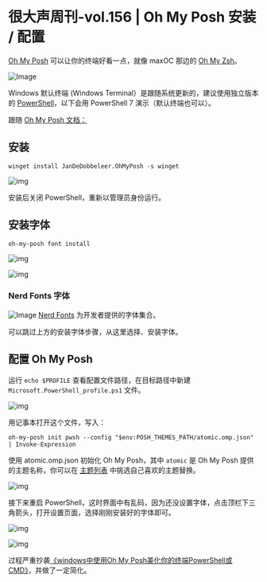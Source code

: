 # 很大声周刊-vol.156 | Oh My Posh 安装 / 配置

[Oh My Posh](https://ohmyposh.dev/) 可以让你的终端好看一点，就像 maxOC 那边的 [Oh My Zsh](https://ohmyz.sh/)。

![Image](https://github.com/user-attachments/assets/b45bba67-d237-4dfa-9bc5-7dcd56e0eac5)

Windows 默认终端 (Windows Terminal）是跟随系统更新的，建议使用独立版本的 [PowerShell](https://github.com/PowerShell/PowerShell)，以下会用 PowerShell 7 演示（默认终端也可以）。

跟随 [Oh My Posh 文档：](https://ohmyposh.dev/docs/installation/windows)

## 安装

```
winget install JanDeDobbeleer.OhMyPosh -s winget
```

![img](https://github.com/user-attachments/assets/95aa858d-1324-4b5c-8273-915c6800e098)

安装后关闭 PowerShell，重新以管理员身份运行。

## 安装字体
```
oh-my-posh font install
```
![img](https://github.com/user-attachments/assets/721cf7f2-e3e5-4c81-a529-68eb0142be7d)

![img](https://github.com/user-attachments/assets/e7634d02-0065-43d2-9a98-03ef1db914fc)

### Nerd Fonts 字体
![Image](https://github.com/user-attachments/assets/86293b8e-0d5c-48d8-8225-6ef017e0c906)
[Nerd Fonts](https://www.nerdfonts.com/#home) 为开发者提供的字体集合。

可以跳过上方的安装字体步骤，从这里选择、安装字体。

## 配置 Oh My Posh
运行 `echo $PROFILE` 查看配置文件路径，在目标路径中新建 `Microsoft.PowerShell_profile.ps1` 文件。

![img](https://github.com/user-attachments/assets/97cc32c4-f880-4a4e-b24e-13826a689e7e)

用记事本打开这个文件，写入：
```
oh-my-posh init pwsh --config "$env:POSH_THEMES_PATH/atomic.omp.json" | Invoke-Expression
```

使用 atomic.omp.json 初始化 Oh My Posh，其中 `atomic` 是 Oh My Posh 提供的主题名称，你可以在 [主题列表](https://ohmyposh.dev/docs/themes) 中挑选自己喜欢的主题替换。

![img](https://github.com/user-attachments/assets/ea8fa5b1-49d4-4a58-b3ac-99bd6330ff09)

接下来重启 PowerShell，这时界面中有乱码，因为还没设置字体，点击顶栏下三角箭头，打开设置页面，选择刚刚安装好的字体即可。

![img](https://github.com/user-attachments/assets/098a76e7-8586-4d1c-b5cb-fa421a75ffb8)

![img](https://github.com/user-attachments/assets/bf67dda0-7062-480d-9ab9-5b15345b05c2)

过程严重抄袭[《windows中使用Oh My Posh美化你的终端PowerShell或CMD》](https://cloud.tencent.com/developer/article/2442201)，并做了一定简化。








